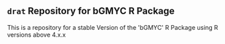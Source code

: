 
## `drat` Repository for bGMYC R Package

This is a repository for a stable Version of the 'bGMYC' R Package using R versions above 4.x.x
